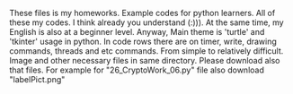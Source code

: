 These files is my homeworks. Example codes for python learners. All of these my codes. I think already you understand (:))). At the same time, my English is also at a beginner level. Anyway,  Main theme is 'turtle' and 'tkinter' usage in python. In code rows there are on timer, write, drawing commands, threads and etc commands. From simple to relatively difficult. 
Image and other necessary files in same directory. Please download also that files. For example for "26_CryptoWork_06.py" file also download "labelPict.png"  
